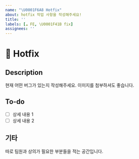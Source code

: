 ```yaml
---
name: "\U0001F6A8 Hotfix"
about: hotfix 작업 사항을 작성해주세요!
title: ''
labels: [☁️ FE, \U0001F41B fix]
assignees: ''
---
```


# 🚨 Hotfix

## Description

현재 어떤 버그가 있는지 작성해주세요. 이미지를 첨부하셔도 좋습니다.

## To-do

- [ ] 상세 내용 1
- [ ] 상세 내용 2

## 기타

따로 팀원과 상의가 필요한 부분들을 적는 공간입니다.
